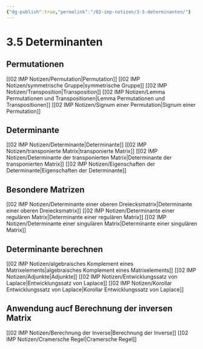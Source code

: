 ```yaml
---
{"dg-publish":true,"permalink":"/02-imp-notizen/3-5-determinanten/"}
---
```


# 3.5 Determinanten
## Permutationen 
[[02 IMP Notizen/Permutation\|Permutation]]
[[02 IMP Notizen/symmetrische Gruppe\|symmetrische Gruppe]]
[[02 IMP Notizen/Transposition\|Transposition]]
[[02 IMP Notizen/Lemma Permutationen und Transpositionen\|Lemma Permutationen und Transpositionen]]
[[02 IMP Notizen/Signum einer Permutation\|Signum einer Permutation]]

## Determinante
[[02 IMP Notizen/Determinante\|Determinante]]
[[02 IMP Notizen/transponierte Matrix\|transponierte Matrix]]
[[02 IMP Notizen/Determinante der transponierten Matrix\|Determinante der transponierten Matrix]]
[[02 IMP Notizen/Eigenschaften der Determinante\|Eigenschaften der Determinante]]

## Besondere Matrizen 
[[02 IMP Notizen/Determinante einer oberen Dreiecksmatrix\|Determinante einer oberen Dreiecksmatrix]]
[[02 IMP Notizen/Determinante einer regulären Matrix\|Determinante einer regulären Matrix]]
[[02 IMP Notizen/Determinante einer singulären Matrix\|Determinante einer singulären Matrix]]

## Determinante berechnen 
[[02 IMP Notizen/algebraisches Komplement eines Matrixelements\|algebraisches Komplement eines Matrixelements]]
[[02 IMP Notizen/Adjunkte\|Adjunkte]]
[[02 IMP Notizen/Entwicklungssatz von Laplace\|Entwicklungssatz von Laplace]]
[[02 IMP Notizen/Korollar Entwicklungssatz von Laplace\|Korollar Entwicklungssatz von Laplace]]

## Anwendung aucf Berechnung der inversen Matrix
[[02 IMP Notizen/Berechnung der Inverse\|Berechnung der Inverse]]
[[02 IMP Notizen/Cramersche Regel\|Cramersche Regel]]